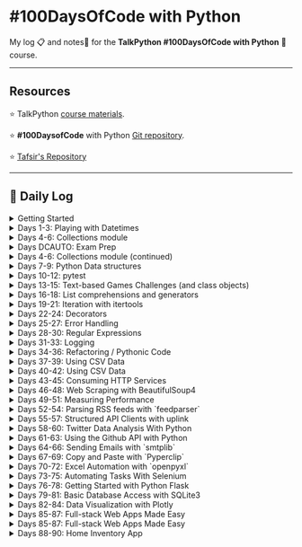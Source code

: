 # \#100DaysOfCode with Python

My log :clipboard: and notes​ :notebook: for the **TalkPython #100DaysOfCode with Python** :snake: course.

---

## Resources

:star: TalkPython [course materials](https://github.com/timothyhull/100daysofcode/blob/main/https://training.talkpython.fm/courses/details/100-days-of-code-in-python).

:star: **#100DaysofCode** with Python [Git repository](https://github.com/timothyhull/100daysofcode/blob/main/https://github.com/talkpython/100daysofcode-with-python-course).

:star: [Tafsir's Repository](https://github.com/timothyhull/100daysofcode/blob/main/https://github.com/ttafsir/100-days-of-code)

---

## :calendar: Daily Log

<details><summary>Getting Started</summary>

- Course Start: [4/16/21](https://github.com/timothyhull/100daysofcode/blob/main/days/_course_start)
- Day 0: [4/17/21](https://github.com/timothyhull/100daysofcode/blob/main/days/_0)

</details>

<details><summary>Days 1-3: Playing with Datetimes</summary>

- Day 1: [4/18/21](https://github.com/timothyhull/100daysofcode/blob/main/days/_1)
- Day 2: [4/19/21](https://github.com/timothyhull/100daysofcode/blob/main/days/_2)
- Day 2a: [4/20/21](https://github.com/timothyhull/100daysofcode/blob/main/days/_2)
- Day 3: [4/21/21](https://github.com/timothyhull/100daysofcode/blob/main/days/_3)
- Day 3a: [4/22/21](https://github.com/timothyhull/100daysofcode/blob/main/days/_3)
- Day 3b: [4/23/21](https://github.com/timothyhull/100daysofcode/blob/main/days/_3)

</details>

<details><summary>Days 4-6: Collections module</summary>

- Day 4: [4/24/21](https://github.com/timothyhull/100daysofcode/blob/main/days/_4)
- Day 4a: [4/25/21](https://github.com/timothyhull/100daysofcode/blob/main/days/_4)
- Day 4b: [4/26/21](https://github.com/timothyhull/100daysofcode/blob/main/days/_4)
- Day 5: [4/27/21](https://github.com/timothyhull/100daysofcode/blob/main/days/_5/README.md/#notebook-42721)
- Day 5a: [4/28/21](https://github.com/timothyhull/100daysofcode/blob/main/days/_5/README.md#tasks)
- Day 5b: [4/29/21](https://github.com/timothyhull/100daysofcode/blob/main/days/_5/README.md#tasks)
- Day 5c: [4/30/21](https://github.com/timothyhull/100daysofcode/blob/main/days/_5/README.md#rage-43021)
- Day 5d: [5/1/21](https://github.com/timothyhull/100daysofcode/blob/main/days/_5/README.md/#notebook-5121)

</details>

<details><summary>Days DCAUTO: Exam Prep</summary>

:bangbang: ​Taking a two-week break from **100DaysOfCode** exercises to study for the Cisco **DCAUTO** exam :mortar_board:.  Each day of study that includes writing Python will continue the days of code streak.

- Day 1: [5/2/21](https://github.com/timothyhull/100daysofcode/blob/main/days/_dcauto/README.md/#notebook-5221)
- Day 2: [5/3/21](https://github.com/timothyhull/100daysofcode/blob/main/days/_dcauto/README.md/#notebook-5321)
- Day 3: [5/4/21](https://github.com/timothyhull/100daysofcode/blob/main/days/_dcauto/README.md/#notebook-5421)
- Day 4: [5/5/21](https://github.com/timothyhull/100daysofcode/blob/main/days/_dcauto/README.md/#notebook-5521)
- Day 5: [5/6/21](https://github.com/timothyhull/100daysofcode/blob/main/days/_dcauto/README.md/#notebook-5621)
- Day 6: [5/7/21](https://github.com/timothyhull/100daysofcode/blob/main/days/_dcauto/README.md/#notebook-5721)
- Day 7: [5/8/21](https://github.com/timothyhull/100daysofcode/blob/main/days/_dcauto/README.md/#notebook-5821)
- Day 8: [5/9/21](https://github.com/timothyhull/100daysofcode/blob/main/days/_dcauto/README.md/#notebook-5921)
- Day 9: [5/10/21](https://github.com/timothyhull/100daysofcode/blob/main/days/_dcauto/README.md/#notebook-51021)
- Day 10: [5/11/21](https://github.com/timothyhull/100daysofcode/blob/main/days/_dcauto/README.md/#notebook-51121)
- Day 11: [5/12/21](https://github.com/timothyhull/100daysofcode/blob/main/days/_dcauto/README.md/#notebook-51221)
- Day 12: [5/13/21](https://github.com/timothyhull/100daysofcode/blob/main/days/_dcauto/README.md/#notebook-51321)

</details>

<details><summary>Days 4-6: Collections module (continued)</summary>

- Day 6: [5/14/21](https://github.com/timothyhull/100daysofcode/blob/main/days/_6/README.md/#notebook-51421)
- Day 6a: [5/15/21](https://github.com/timothyhull/100daysofcode/blob/main/days/_6/README.md/#notebook-51521)
- Day 6b: [5/16/21](https://github.com/timothyhull/100daysofcode/blob/main/days/_6/README.md/#notebook-51621)
- Day 6c: [5/17/21](https://github.com/timothyhull/100daysofcode/blob/main/days/_6/README.md/#notebook-51721)
- Day 6d: [5/18/21](https://github.com/timothyhull/100daysofcode/blob/main/days/_6/README.md/#notebook-51821)
- Day 6e: [5/19/21](https://github.com/timothyhull/100daysofcode/blob/main/days/_6/README.md/#notebook-51921)
- Day 6f: [5/20/21](https://github.com/timothyhull/100daysofcode/blob/main/days/_6/README.md/#notebook-52021)

</details>

<details><summary>Days 7-9: Python Data structures</summary>

- Day 7: [5/21/21](https://github.com/timothyhull/100daysofcode/blob/main/days/_7/README.md/#notebook-52121)
- Day 7a: [5/22/21](https://github.com/timothyhull/100daysofcode/blob/main/days/_7/README.md/#notebook-52221)
- Day 8: [5/23/21](https://github.com/timothyhull/100daysofcode/blob/main/days/_8)
- Day 9: [5/24/21](https://github.com/timothyhull/100daysofcode/blob/main/days/_9)

</details>

<details><summary>Days 10-12: pytest</summary>

- Day 10: [5/25/21](https://github.com/timothyhull/100daysofcode/blob/main/days/_10)
- Day 10a: [5/26/21](https://github.com/timothyhull/100daysofcode/blob/main/days/_10/README.md/#notebook-52621)
- Day 10b: [5/27/21](https://github.com/timothyhull/100daysofcode/blob/main/days/_10/README.md/#notebook-52721)
- Day 10c: [5/28/21](https://github.com/timothyhull/100daysofcode/blob/main/days/_10/README.md/#notebook-52821)
- Day 10d: [5/29/21](https://github.com/timothyhull/100daysofcode/blob/main/days/_10/README.md/#notebook-52921)
- Day 10e: [5/30/21](https://github.com/timothyhull/100daysofcode/blob/main/days/_10/README.md/#notebook-53021)
- Day 10f: [5/31/21](https://github.com/timothyhull/100daysofcode/blob/main/days/_10/README.md/#notebook-53121)
- Day 11: [6/1/21](https://github.com/timothyhull/100daysofcode/blob/main/days/_11)
- Day 11a: [6/2/21](https://github.com/timothyhull/100daysofcode/blob/main/days/_11/README.md/#notebook-6221)
- Day 11b: [6/3/21](https://github.com/timothyhull/100daysofcode/blob/main/days/_11/README.md/#notebook-6321)
- Day 11c: [6/4/21](https://github.com/timothyhull/100daysofcode/blob/main/days/_11/README.md/#notebook-6421)
- Day 11d: [6/5/21](https://github.com/timothyhull/100daysofcode/blob/main/days/_11/README.md/#notebook-6521)
- Day 11e: [6/6/21](https://github.com/timothyhull/100daysofcode/blob/main/days/_11/README.md/#notebook-6621)
- Day 11f: [6/7/21](https://github.com/timothyhull/100daysofcode/blob/main/days/_11/README.md/#notebook-6721)
- Day 11g: [6/8/21](https://github.com/timothyhull/100daysofcode/blob/main/days/_11/README.md/#notebook-6821)
- Day 11h: [6/9/21](https://github.com/timothyhull/100daysofcode/blob/main/days/_11/README.md/#notebook-6921)
- Day 11i: [6/10/21](https://github.com/timothyhull/100daysofcode/blob/main/days/_11/README.md/#notebook-61021)
- Day 11j: [6/11/21](https://github.com/timothyhull/100daysofcode/blob/main/days/_11/README.md/#notebook-61121)
- Day 11k: [6/12/21](https://github.com/timothyhull/100daysofcode/blob/main/days/_11/README.md/#notebook-61221)
- Day 11l: [6/13/21](https://github.com/timothyhull/100daysofcode/blob/main/days/_11/README.md/#notebook-61321)
- Day 12: [6/14/21](https://github.com/timothyhull/100daysofcode/blob/main/days/_12)
- Day 12a: [6/15/21](https://github.com/timothyhull/100daysofcode/blob/main/days/_12/README.md/#notebook-61521)
- Day 12b: [6/16/21](https://github.com/timothyhull/100daysofcode/blob/main/days/_12/README.md/#notebook-61621)
- Day 12c: [6/17/21](https://github.com/timothyhull/100daysofcode/blob/main/days/_12/README.md/#notebook-61721)
- Day 12d: [6/18/21](https://github.com/timothyhull/100daysofcode/blob/main/days/_12/README.md/#notebook-61821)

</details>

<details><summary>Days 13-15: Text-based Games Challenges (and class objects)</summary>

- Day 13: [6/19/21](https://github.com/timothyhull/100daysofcode/blob/main/days/_13)
- Day 13a: [6/20/21](https://github.com/timothyhull/100daysofcode/blob/main/days/_13/README.md/#notebook-62021)
- Day 13b: [6/21/21](https://github.com/timothyhull/100daysofcode/blob/main/days/_13/README.md/#notebook-62121)
- Day 13c: [6/22/21](https://github.com/timothyhull/100daysofcode/blob/main/days/_13/README.md/#notebook-62221)
- Day 14: [6/23/21](https://github.com/timothyhull/100daysofcode/blob/main/days/_14)
- Day 14a: [6/24/21](https://github.com/timothyhull/100daysofcode/blob/main/days/_14/README.md/#notebook-62421)
- Day 14b: [6/25/21](https://github.com/timothyhull/100daysofcode/blob/main/days/_14/README.md/#notebook-62521)
- Day 14c: [6/26/21](https://github.com/timothyhull/100daysofcode/blob/main/days/_14/README.md/#notebook-62621)
- Day 14d: [6/27/21](https://github.com/timothyhull/100daysofcode/blob/main/days/_14/README.md/#notebook-62721)
- Day 14e: [6/28/21](https://github.com/timothyhull/100daysofcode/blob/main/days/_14/README.md/#notebook-62821)
- Day 14f: [6/29/21](https://github.com/timothyhull/100daysofcode/blob/main/days/_14/README.md/#notebook-62921)
- Day 14f: [6/30/21](https://github.com/timothyhull/100daysofcode/blob/main/days/_14/README.md/#notebook-63021)
- Day 14g: [7/1/21](https://github.com/timothyhull/100daysofcode/blob/main/days/_14/README.md/#notebook-7121)
- Day 15: [7/2/21](https://github.com/timothyhull/100daysofcode/blob/main/days/_15)
- Day 15a: [7/3/21](https://github.com/timothyhull/100daysofcode/blob/main/days/_15/README.md/#notebook-7321)
- Day 15b: [7/4/21](https://github.com/timothyhull/100daysofcode/blob/main/days/_15/README.md/#notebook-7421)
- Day 15c: [7/5/21](https://github.com/timothyhull/100daysofcode/blob/main/days/_15/README.md/#notebook-7521)
- Day 15d: [7/6/21](https://github.com/timothyhull/100daysofcode/blob/main/days/_15/README.md/#notebook-7621)
- Day 15e: [7/7/21](https://github.com/timothyhull/100daysofcode/blob/main/days/_15/README.md/#notebook-7721)
- Day 15f: [7/8/21](https://github.com/timothyhull/100daysofcode/blob/main/days/_15/README.md/#notebook-7821)
- Day 15g: [7/9/21](https://github.com/timothyhull/100daysofcode/blob/main/days/_15/README.md/#notebook-7921)
- Day 15h: [7/10/21](https://github.com/timothyhull/100daysofcode/blob/main/days/_15/README.md/#notebook-71021)
- Day 15i: [7/11/21](https://github.com/timothyhull/100daysofcode/blob/main/days/_15/README.md/#notebook-71121)
- Day 15j: [7/12/21](https://github.com/timothyhull/100daysofcode/blob/main/days/_15/README.md/#notebook-71221)
- Day 15k: [7/13/21](https://github.com/timothyhull/100daysofcode/blob/main/days/_15/README.md/#notebook-71321)
- Day 15l: [7/14/21](https://github.com/timothyhull/100daysofcode/blob/main/days/_15/README.md/#notebook-71421)
- Day 15m: [7/15/21](https://github.com/timothyhull/100daysofcode/blob/main/days/_15/README.md/#notebook-71521)
- Day 15n: [7/16/21](https://github.com/timothyhull/100daysofcode/blob/main/days/_15/README.md/#notebook-71621)
- Day 15o: [7/17/21](https://github.com/timothyhull/100daysofcode/blob/main/days/_15/README.md/#notebook-71721)
- Day 15p: [7/18/21](https://github.com/timothyhull/100daysofcode/blob/main/days/_15/README.md/#notebook-71821)
- Day 15q: [7/19/21](https://github.com/timothyhull/100daysofcode/blob/main/days/_15/README.md/#notebook-71921)
- Day 15r: [7/20/21](https://github.com/timothyhull/100daysofcode/blob/main/days/_15/README.md/#notebook-72021)
- Day 15s: [7/21/21](https://github.com/timothyhull/100daysofcode/blob/main/days/_15/README.md/#notebook-72121)

</details>

<details><summary>Days 16-18: List comprehensions and generators</summary>

- Day 16: [7/22/21](https://github.com/timothyhull/100daysofcode/blob/main/days/_16)
- Day 16a: [7/23/21](https://github.com/timothyhull/100daysofcode/blob/main/days/_16/README.md/#notebook-72321)
- Day 16b: [7/24/21](https://github.com/timothyhull/100daysofcode/blob/main/days/_16/README.md/#notebook-72421)
- Day 16c: [7/25/21](https://github.com/timothyhull/100daysofcode/blob/main/days/_16/README.md/#notebook-72521)
- Day 16d: [7/26/21](https://github.com/timothyhull/100daysofcode/blob/main/days/_16/README.md/#notebook-72621)
- Day 17: [7/27/21](https://github.com/timothyhull/100daysofcode/blob/main/days/_17)
- Day 17a: [7/28/21](https://github.com/timothyhull/100daysofcode/blob/main/days/_17/README.md/#notebook-72821)
- Day 17b: [7/29/21](https://github.com/timothyhull/100daysofcode/blob/main/days/_17/README.md/#notebook-72921)
- Day 17c: [7/30/21](https://github.com/timothyhull/100daysofcode/blob/main/days/_17/README.md/#notebook-73021)

```python
# Completed 105 straight days of code, before streak ended on 7/31/21.
from datetime import date
streak_start_date = date(2021, 4, 16)
streak_end_date = date(2021, 7, 30)

streak_length = (streak_end_date - streak_start_date).days
print(f'\n#100DaysofCode coding streak #1 lasted {streak_length} days.\n')
```

- Day 18: [8/1/21](https://github.com/timothyhull/100daysofcode/blob/main/days/_18)
- Day 18a: [8/2/21](https://github.com/timothyhull/100daysofcode/blob/main/days/_18/README.md/#notebook-8221)

</details>

<details><summary>Days 19-21: Iteration with itertools</summary>

- Day 19: [8/3/21](https://github.com/timothyhull/100daysofcode/blob/main/days/_19)
- Day 19a: [8/4/21](https://github.com/timothyhull/100daysofcode/blob/main/days/_19/README.md/#notebook-8421)
- Day 19b: [8/5/21](https://github.com/timothyhull/100daysofcode/blob/main/days/_19/README.md/#notebook-8521)
- Day 19c: [8/6/21](https://github.com/timothyhull/100daysofcode/blob/main/days/_19/README.md/#notebook-8621)
- Day 20: [8/7/21](https://github.com/timothyhull/100daysofcode/blob/main/days/_20)
- Day 20a: [8/8/21](https://github.com/timothyhull/100daysofcode/blob/main/days/_20/README.md/#notebook-8821)
- Day 20b: [8/9/21](https://github.com/timothyhull/100daysofcode/blob/main/days/_20/README.md/#notebook-8921)
- Day 21: [8/10/21](https://github.com/timothyhull/100daysofcode/blob/main/days/_21)
- Day 21a: [8/11/21](https://github.com/timothyhull/100daysofcode/blob/main/days/_21/README.md/#notebook-81121)
- Day 21b: [8/12/21](https://github.com/timothyhull/100daysofcode/blob/main/days/_21/README.md/#notebook-81221)

</details>

<details><summary>Days 22-24: Decorators</summary>

- Day 22: [8/13/21](https://github.com/timothyhull/100daysofcode/blob/main/days/_22)
- Day 22a: [8/14/21](https://github.com/timothyhull/100daysofcode/blob/main/days/_22/README.md/#notebook-81421)
- Day 22b: [8/15/21](https://github.com/timothyhull/100daysofcode/blob/main/days/_22/README.md/#notebook-81521)
- Day 23: [8/16/21](https://github.com/timothyhull/100daysofcode/blob/main/days/_23)
- Day 23a: [8/17/21](https://github.com/timothyhull/100daysofcode/blob/main/days/_23/README.md/#notebook-81721)
- Day 23b: [8/18/21](https://github.com/timothyhull/100daysofcode/blob/main/days/_23/README.md/#notebook-81821)
- Day 24: [8/19/21](https://github.com/timothyhull/100daysofcode/blob/main/days/_24)
- Day 24a: [8/20/21](https://github.com/timothyhull/100daysofcode/blob/main/days/_24/README.md/#notebook-82021)
- Day 24b: [8/21/21](https://github.com/timothyhull/100daysofcode/blob/main/days/_24/README.md/#notebook-82121)
- Day 24c: [8/22/21](https://github.com/timothyhull/100daysofcode/blob/main/days/_24/README.md/#notebook-82221)
- Day 24d: [8/23/21](https://github.com/timothyhull/100daysofcode/blob/main/days/_24/README.md/#notebook-82321)
- Day 24e: [8/24/21](https://github.com/timothyhull/100daysofcode/blob/main/days/_24/README.md/#notebook-82421)
- Day 24f: [8/25/21](https://github.com/timothyhull/100daysofcode/blob/main/days/_24/README.md/#notebook-82521)
- Day 24g: [8/26/21](https://github.com/timothyhull/100daysofcode/blob/main/days/_24/README.md/#notebook-82621)
- Day 24h: [8/27/21](https://github.com/timothyhull/100daysofcode/blob/main/days/_24/README.md/#notebook-82721)
- Day 24i: [8/29/21](https://github.com/timothyhull/100daysofcode/blob/main/days/_24/README.md/#notebook-82921)
- Day 24j: [8/30/21](https://github.com/timothyhull/100daysofcode/blob/main/days/_24/README.md/#notebook-83021)
- Day 24k: [8/31/21](https://github.com/timothyhull/100daysofcode/blob/main/days/_24/README.md/#notebook-83121)
- Day 24l: [9/1/21](https://github.com/timothyhull/100daysofcode/blob/main/days/_24/README.md/#notebook-9121)

</details>

<details><summary>Days 25-27: Error Handling</summary>

- Day 25: [9/2/21](https://github.com/timothyhull/100daysofcode/blob/main/days/_25)
- Day 26: [9/3/21](https://github.com/timothyhull/100daysofcode/blob/main/days/_26)
- Day 27: [9/4/21](https://github.com/timothyhull/100daysofcode/blob/main/days/_27)

</details>

<details><summary>Days 28-30: Regular Expressions</summary>

- Day 28: [9/5/21](https://github.com/timothyhull/100daysofcode/blob/main/days/_28)
- Day 28a: [9/6/21](https://github.com/timothyhull/100daysofcode/blob/main/days/_28/README.md/#notebook-9621)
- Day 28b: [9/7/21](https://github.com/timothyhull/100daysofcode/blob/main/days/_28/README.md/#notebook-9721)
- Day 28c: [9/8/21](https://github.com/timothyhull/100daysofcode/blob/main/days/_29/README.md/#notebook-9821)
- Day 29: [9/9/21](https://github.com/timothyhull/100daysofcode/blob/main/days/_29)
- Day 29a: [9/10/21](https://github.com/timothyhull/100daysofcode/blob/main/days/_29/README.md/#notebook-91021)
- Day 29b: [9/11/21](https://github.com/timothyhull/100daysofcode/blob/main/days/_29/README.md/#notebook-91121)
- Day 29c: [9/12/21](https://github.com/timothyhull/100daysofcode/blob/main/days/_29/README.md/#notebook-91221)
- Day 29d: [9/13/21](https://github.com/timothyhull/100daysofcode/blob/main/days/_29/README.md/#notebook-91321)
- Day 29e: [9/14/21](https://github.com/timothyhull/100daysofcode/blob/main/days/_29/README.md/#notebook-91421)
- Day 29f: [9/15/21](https://github.com/timothyhull/100daysofcode/blob/main/days/_29/README.md/#notebook-91521)
- Day 29g: [9/16/21](https://github.com/timothyhull/100daysofcode/blob/main/days/_29/README.md/#notebook-91621)
- Day 30: [9/18/21](https://github.com/timothyhull/100daysofcode/blob/main/days/_30)
- Day 30a: [9/19/21](https://github.com/timothyhull/100daysofcode/blob/main/days/_30/README.md/#notebook-91921)
- Day 30b: [9/20/21](https://github.com/timothyhull/100daysofcode/blob/main/days/_30/README.md/#notebook-92021)
- Day 30c: [9/21/21](https://github.com/timothyhull/100daysofcode/blob/main/days/_30/README.md/#notebook-92121)

</details>

<details><summary>Days 31-33: Logging</summary>

- Day 31: [9/22/21](https://github.com/timothyhull/100daysofcode/blob/main/days/_31)
- Day 31a: [9/23/21](https://github.com/timothyhull/100daysofcode/blob/main/days/_31/README.md/#notebook-92321)
- Day 31b: [9/24/21](https://github.com/timothyhull/100daysofcode/blob/main/days/_31/README.md/#notebook-92421)
- Day 31c: [9/25/21](https://github.com/timothyhull/100daysofcode/blob/main/days/_31/README.md/#notebook-92521)
- Day 31d: [9/26/21](https://github.com/timothyhull/100daysofcode/blob/main/days/_31/README.md/#notebook-92621)
- Day 31e: [9/27/21](https://github.com/timothyhull/100daysofcode/blob/main/days/_31/README.md/#notebook-92721)
- Day 31f: [9/28/21](https://github.com/timothyhull/100daysofcode/blob/main/days/_31/README.md/#notebook-92821)
- Day 32: [9/29/21](https://github.com/timothyhull/100daysofcode/blob/main/days/_32)
- Day 33: [9/30/21](https://github.com/timothyhull/100daysofcode/blob/main/days/_33)
- Day 33a: [10/1/21](https://github.com/timothyhull/100daysofcode/blob/main/days/_33/README.md/#notebook-10121)
- Day 33b: [10/2/21](https://github.com/timothyhull/100daysofcode/blob/main/days/_33/README.md/#notebook-10221)
- Day 33c: [10/3/21](https://github.com/timothyhull/100daysofcode/blob/main/days/_33/README.md/#notebook-10321)
- Day 33d: [10/4/21](https://github.com/timothyhull/100daysofcode/blob/main/days/_33/README.md/#notebook-10421)
- Day 33e: [10/5/21](https://github.com/timothyhull/100daysofcode/blob/main/days/_33/README.md/#notebook-10521)
- Day 33f: [10/6/21](https://github.com/timothyhull/100daysofcode/blob/main/days/_33/README.md/#notebook-10621)
- Day 33g: [10/7/21](https://github.com/timothyhull/100daysofcode/blob/main/days/_33/README.md/#notebook-10721)
- Day 33h: [10/8/21](https://github.com/timothyhull/100daysofcode/blob/main/days/_33/README.md/#notebook-10821)
- Day 33i: [10/9/21](https://github.com/timothyhull/100daysofcode/blob/main/days/_33/README.md/#notebook-10921)
- Day 33j: [10/10/21](https://github.com/timothyhull/100daysofcode/blob/main/days/_33/README.md/#notebook-101021)
- Day 33k: [10/11/21](https://github.com/timothyhull/100daysofcode/blob/main/days/_33/README.md/#notebook-101121)
- Day 33l: [10/12/21](https://github.com/timothyhull/100daysofcode/blob/main/days/_33/README.md/#notebook-101221)
- Day 33m: [10/13/21](https://github.com/timothyhull/100daysofcode/blob/main/days/_33/README.md/#notebook-101321)
- Day 33n: [10/14/21](https://github.com/timothyhull/100daysofcode/blob/main/days/_33/README.md/#notebook-101421)
- Day 33o: [10/15/21](https://github.com/timothyhull/100daysofcode/blob/main/days/_33/README.md/#notebook-101521)
- Day 33p: [10/16/21](https://github.com/timothyhull/100daysofcode/blob/main/days/_33/README.md/#notebook-101621)
- Day 33q: [10/17/21](https://github.com/timothyhull/100daysofcode/blob/main/days/_33/README.md/#notebook-101721)

</details>

<details><summary>Days 34-36: Refactoring / Pythonic Code</summary>

- Day 34: [10/19/21](https://github.com/timothyhull/100daysofcode/blob/main/days/_34)
- Day 34a: [10/20/21](https://github.com/timothyhull/100daysofcode/blob/main/days/_34/README.md/#notebook-102021)
- Day 34b: [10/21/21](https://github.com/timothyhull/100daysofcode/blob/main/days/_34/README.md/#notebook-102121)
- Day 34c: [10/22/21](https://github.com/timothyhull/100daysofcode/blob/main/days/_34/README.md/#notebook-102221)
- Day 34d: [10/23/21](https://github.com/timothyhull/100daysofcode/blob/main/days/_34/README.md/#notebook-102321)
- Days 35+36: [10/24/21](https://github.com/timothyhull/100daysofcode/blob/main/days/_35_36)
- Days 35+36a: [10/25/21](https://github.com/timothyhull/100daysofcode/blob/main/days/days/_35_36/README.md/#notebook-102521)
- Days 35+36b: [10/26/21](https://github.com/timothyhull/100daysofcode/blob/main/days/days/_35_36/README.md/#notebook-102621)
- Days 35+36c: [10/27/21](https://github.com/timothyhull/100daysofcode/blob/main/days/days/_35_36/README.md/#notebook-102721)
- Days 35+36d: [10/28/21](https://github.com/timothyhull/100daysofcode/blob/main/days/days/_35_36/README.md/#notebook-102821)

</details>

<details><summary>Days 37-39: Using CSV Data</summary>

- Day 37: [10/29/21](https://github.com/timothyhull/100daysofcode/blob/main/days/_37)
- Day 37a: [10/30/21](https://github.com/timothyhull/100daysofcode/blob/main/days/_37/README.md/#notebook-103021)
- Day 37b: [10/31/21](https://github.com/timothyhull/100daysofcode/blob/main/days/_37/README.md/#notebook-103121)
- Day 37c: [11/1/21](https://github.com/timothyhull/100daysofcode/blob/main/days/_37/README.md/#notebook-110121)
- Days 38+39: [11/2/21](https://github.com/timothyhull/100daysofcode/blob/main/days/_38_39)
- Days 38+39a: [11/3/21](https://github.com/timothyhull/100daysofcode/blob/main/days/_38_39/README.md/#notebook-11321)

</details>

<details><summary>Days 40-42: Using CSV Data</summary>

- Days 40+41: [11/4/21](https://github.com/timothyhull/100daysofcode/blob/main/days/_40_41)
- Day 42: [11/5/21](https://github.com/timothyhull/100daysofcode/blob/main/days/_42)
- Day 42a: [11/6/21](https://github.com/timothyhull/100daysofcode/blob/main/days/_42/README.md/#notebook-11621)
- Day 42b: [11/7/21](https://github.com/timothyhull/100daysofcode/blob/main/days/_42/README.md/#notebook-11721)
- Day 42c: [11/8/21](https://github.com/timothyhull/100daysofcode/blob/main/days/_42/README.md/#notebook-11821)
- Day 42d: [11/9/21](https://github.com/timothyhull/100daysofcode/blob/main/days/_42/README.md/#notebook-11921)

</details>

<details><summary>Days 43-45: Consuming HTTP Services</summary>

- Day 43: [11/10/21](https://github.com/timothyhull/100daysofcode/blob/main/days/_43)
- Day 43a: [11/11/21](https://github.com/timothyhull/100daysofcode/blob/main/days/_43/README.md/#notebook-111121)
- Day 43b: [11/12/21](https://github.com/timothyhull/100daysofcode/blob/main/days/_43/README.md/#notebook-111221)
- Days 44+45: [11/13/21](https://github.com/timothyhull/100daysofcode/blob/main/days/_44_45)
- Days 44+45a: [11/14/21](https://github.com/timothyhull/100daysofcode/blob/main/days/_44_45)

</details>

<details><summary>Days 46-48: Web Scraping with BeautifulSoup4</summary>

- Days 46+47+48: [11/16/21](https://github.com/timothyhull/100daysofcode/blob/main/days/_46_47_48)
- Days 46+47+48a: [11/17/21](https://github.com/timothyhull/100daysofcode/blob/main/days/_46_47_48/README.md/#notebook-111721)
- Break for family trauma :sob:
- Days 46+47+48b: [11/23/21](https://github.com/timothyhull/100daysofcode/blob/main/days/_46_47_48/README.md/#notebook-112321)
- Break for family trauma :sob:
- Days 46+47+48c: [11/30/21](https://github.com/timothyhull/100daysofcode/blob/main/days/_46_47_48/README.md/#notebook-113021)
- Days 46+47+48d: [12/1/21](https://github.com/timothyhull/100daysofcode/blob/main/days/_46_47_48/README.md/#notebook-12121)
- Days 46+47+48e: [12/1/21](https://github.com/timothyhull/100daysofcode/blob/main/days/_46_47_48)

</details>

<details><summary>Days 49-51: Measuring Performance</summary>

- Day 49: [12/2/21](https://github.com/timothyhull/100daysofcode/blob/main/days/_49)
- Day 49a: [12/3/21](https://github.com/timothyhull/100daysofcode/blob/main/days/_49/README.md/#notebook-12321)
- Day 49b: [12/4/21](https://github.com/timothyhull/100daysofcode/blob/main/days/_49/README.md/#notebook-12421)
- Day 49c: [12/5/21](https://github.com/timothyhull/100daysofcode/blob/main/days/_49/README.md/#notebook-12521)
- Day 49d: [12/6/21](https://github.com/timothyhull/100daysofcode/blob/main/days/_49/README.md/#notebook-12621)
- Break for family trauma :sob:
- Day 49e: [12/10/21](https://github.com/timothyhull/100daysofcode/blob/main/days/_49/README.md/#notebook-121021)
- Days 50+51: [12/11/21](https://github.com/timothyhull/100daysofcode/blob/main/days/_50_51)

</details>

<details><summary>Days 52-54: Parsing RSS feeds with `feedparser`</summary>

- Day 52+53+54: [12/12/21](https://github.com/timothyhull/100daysofcode/blob/main/days/_52_53_54)
- Day 52+53+54a: [12/13/21](https://github.com/timothyhull/100daysofcode/blob/main/days/_52_53_54/README.md/#notebook-121321)
- Day 52+53+54b: [12/14/21](https://github.com/timothyhull/100daysofcode/blob/main/days/_52_53_54/README.md/#notebook-121421)
- Day 52+53+54c: [12/15/21](https://github.com/timothyhull/100daysofcode/blob/main/days/_52_53_54/README.md/#notebook-121521)
- Day 52+53+54d: [12/16/21](https://github.com/timothyhull/100daysofcode/blob/main/days/_52_53_54/README.md/#notebook-121621)
- Day 52+53+54e: [12/17/21](https://github.com/timothyhull/100daysofcode/blob/main/days/_52_53_54/README.md/#notebook-121721)
- Day 52+53+54f: [12/18/21](https://github.com/timothyhull/100daysofcode/blob/main/days/_52_53_54/README.md/#notebook-121821)
- Day 52+53+54g: [12/19/21](https://github.com/timothyhull/100daysofcode/blob/main/days/_52_53_54/README.md/#notebook-121921)
- Day 52+53+54h: [12/20/21](https://github.com/timothyhull/100daysofcode/blob/main/days/_52_53_54/README.md/#notebook-122021)
- Day 52+53+54i: [12/21/21](https://github.com/timothyhull/100daysofcode/blob/main/days/_52_53_54/README.md/#notebook-122121)
- Day 52+53+54j: [12/22/21](https://github.com/timothyhull/100daysofcode/blob/main/days/_52_53_54/README.md/#notebook-122221)
- Day 52+53+54k: [12/23/21](https://github.com/timothyhull/100daysofcode/blob/main/days/_52_53_54/README.md/#notebook-122321)
- Day 52+53+54l: [12/24/21](https://github.com/timothyhull/100daysofcode/blob/main/days/_52_53_54/README.md/#notebook-122421)

</details>

<details><summary>Days 55-57: Structured API Clients with uplink</summary>

- Day 55: [12/25/21](https://github.com/timothyhull/100daysofcode/blob/main/days/_55)
- Day 55a: [12/26/21](https://github.com/timothyhull/100daysofcode/blob/main/days/_55/README.md/#notebook-122621)
- Day 55b: [12/27/21](https://github.com/timothyhull/100daysofcode/blob/main/days/_55/README.md/#notebook-122721)
- Day 55c: [12/28/21](https://github.com/timothyhull/100daysofcode/blob/main/days/_55/README.md/#notebook-122821)
- Day 55d: [12/29/21](https://github.com/timothyhull/100daysofcode/blob/main/days/_55/README.md/#notebook-122921)
- Day 55e: [12/30/21](https://github.com/timothyhull/100daysofcode/blob/main/days/_55/README.md/#notebook-123021)
- Day 55f: [12/31/21](https://github.com/timothyhull/100daysofcode/blob/main/days/_55/README.md/#notebook-123121)
- Day 55g: [1/1/22](https://github.com/timothyhull/100daysofcode/blob/main/days/_55/README.md/#notebook-1122)
- Day 55h: [1/2/22](https://github.com/timothyhull/100daysofcode/blob/main/days/_55/README.md/#notebook-1222)
- Day 55i: [1/3/22](https://github.com/timothyhull/100daysofcode/blob/main/days/_55/README.md/#notebook-1322)
- Day 56+57: [1/4/22](https://github.com/timothyhull/100daysofcode/blob/main/days/_56_57)
- Day 56+57a: [1/5/22](https://github.com/timothyhull/100daysofcode/blob/main/days/_56_57/README.md/#notebook-1522)
- Day 56+57b: [1/6/22](https://github.com/timothyhull/100daysofcode/blob/main/days/_56_57/README.md/#notebook-1622)
- Day 56+57c: [1/7/22](https://github.com/timothyhull/100daysofcode/blob/main/days/_56_57/README.md/#notebook-1722)
- Day 56+57d: [1/8/22](https://github.com/timothyhull/100daysofcode/blob/main/days/_56_57/README.md/#notebook-1822)
- Day 56+57e: [1/9/22](https://github.com/timothyhull/100daysofcode/blob/main/days/_56_57/README.md/#notebook-1922)

</details>

<details><summary>Days 58-60: Twitter Data Analysis With Python</summary>

- Day 58: [1/10/22](https://github.com/timothyhull/100daysofcode/blob/main/days/_55)
- Day 58a: [1/11/22](https://github.com/timothyhull/100daysofcode/blob/main/days/_55/README.md/#notebook-11122)
- Day 58b: [1/12/22](https://github.com/timothyhull/100daysofcode/blob/main/days/_55/README.md/#notebook-11222)
- Day 58c: [1/13/22](https://github.com/timothyhull/100daysofcode/blob/main/days/_55/README.md/#notebook-11322)
- Day 58d: [1/14/22](https://github.com/timothyhull/100daysofcode/blob/main/days/_55/README.md/#notebook-11422)
- Day 58e: [1/15/22](https://github.com/timothyhull/100daysofcode/blob/main/days/_55/README.md/#notebook-11522)
- Day 59+60: [1/16/22](https://github.com/timothyhull/100daysofcode/blob/main/days/_59_60)
- Day 59+60a: [1/17/22](https://github.com/timothyhull/100daysofcode/blob/main/days/_59_60/README.md/#notebook-11722)
- Day 59+60b: [1/18/22](https://github.com/timothyhull/100daysofcode/blob/main/days/_59_60/README.md/#notebook-11822)
- Day 59+60c: [1/19/22](https://github.com/timothyhull/100daysofcode/blob/main/days/_59_60/README.md/#notebook-11922)
- Day 59+60d: [1/20/22](https://github.com/timothyhull/100daysofcode/blob/main/days/_59_60/README.md/#notebook-12022)
- Day 59+60e: [1/21/22](https://github.com/timothyhull/100daysofcode/blob/main/days/_59_60/README.md/#notebook-12122)
- Day 59+60f: [1/22/22](https://github.com/timothyhull/100daysofcode/blob/main/days/_59_60/README.md/#notebook-12222)
- Day 59+60g: [1/23/22](https://github.com/timothyhull/100daysofcode/blob/main/days/_59_60/README.md/#notebook-12322)
- Day 59+60h: [1/24/22](https://github.com/timothyhull/100daysofcode/blob/main/days/_59_60/README.md/#notebook-12422)
- Day 59+60i: [1/25/22](https://github.com/timothyhull/100daysofcode/blob/main/days/_59_60/README.md/#notebook-12522)
- Day 59+60j: [1/26/22](https://github.com/timothyhull/100daysofcode/blob/main/days/_59_60/README.md/#notebook-12622)
- Day 59+60k: [1/27/22](https://github.com/timothyhull/100daysofcode/blob/main/days/_59_60/README.md/#notebook-12722)
- Day 59+60l: [1/28/22](https://github.com/timothyhull/100daysofcode/blob/main/days/_59_60/README.md/#notebook-12822)
- Day 59+60m: [1/29/22](https://github.com/timothyhull/100daysofcode/blob/main/days/_59_60/README.md/#notebook-12922)
- Day 59+60n: [1/30/22](https://github.com/timothyhull/100daysofcode/blob/main/days/_59_60/README.md/#notebook-13022)
- Break for rest :sleeping:
- Day 59+60o: [2/1/22](https://github.com/timothyhull/100daysofcode/blob/main/days/_59_60/README.md/#notebook-2122)
- Day 59+60p: [2/2/22](https://github.com/timothyhull/100daysofcode/blob/main/days/_59_60/README.md/#notebook-2222)
- Day 59+60q: [2/3/22](https://github.com/timothyhull/100daysofcode/blob/main/days/_59_60/README.md/#notebook-2322)
- Day 59+60r: [2/4/22](https://github.com/timothyhull/100daysofcode/blob/main/days/_59_60/README.md/#notebook-2422)
- Day 59+60s: [2/5/22](https://github.com/timothyhull/100daysofcode/blob/main/days/_59_60/README.md/#notebook-2522)
- Day 59+60t: [2/6/22](https://github.com/timothyhull/100daysofcode/blob/main/days/_59_60/README.md/#notebook-2622)
- Day 59+60u: [2/7/22](https://github.com/timothyhull/100daysofcode/blob/main/days/_59_60/README.md/#notebook-2722)
- Day 59+60v: [2/8/22](https://github.com/timothyhull/100daysofcode/blob/main/days/_59_60/README.md/#notebook-2822)
- Day 59+60w: [2/9/22](https://github.com/timothyhull/100daysofcode/blob/main/days/_59_60/README.md/#notebook-2922)
- Day 59+60x: [2/10/22](https://github.com/timothyhull/100daysofcode/blob/main/days/_59_60/README.md/#notebook-21022)
- Day 59+60y: [2/11/22](https://github.com/timothyhull/100daysofcode/blob/main/days/_59_60/README.md/#notebook-21122)
- Day 59+60z: [2/12/22](https://github.com/timothyhull/100daysofcode/blob/main/days/_59_60/README.md/#notebook-21222)
- Day 59+60aa: [2/13/22](https://github.com/timothyhull/100daysofcode/blob/main/days/_59_60/README.md/#notebook-21322)
- Day 59+60ab: [2/14/22](https://github.com/timothyhull/100daysofcode/blob/main/days/_59_60/README.md/#notebook-21422)
- Day 59+60ac: [2/15/22](https://github.com/timothyhull/100daysofcode/blob/main/days/_59_60/README.md/#notebook-21522)
- Day 59+60ad: [2/15/22](https://github.com/timothyhull/100daysofcode/blob/main/days/_59_60/README.md/#notebook-21622)
- Day 59+60ae: [2/17/22](https://github.com/timothyhull/100daysofcode/blob/main/days/_59_60/README.md/#notebook-21722)
- Day 59+60af: [2/18/22](https://github.com/timothyhull/100daysofcode/blob/main/days/_59_60/README.md/#notebook-21822)
- Day 59+60ag: [2/119/22](https://github.com/timothyhull/100daysofcode/blob/main/days/_59_60/README.md/#notebook-21922)
- Day 59+60ah: [2/20/22](https://github.com/timothyhull/100daysofcode/blob/main/days/_59_60/README.md/#notebook-22022)
- Day 59+60ai: [2/21/22](https://github.com/timothyhull/100daysofcode/blob/main/days/_59_60/README.md/#notebook-22122)
- Day 59+60aj: [2/22/22](https://github.com/timothyhull/100daysofcode/blob/main/days/_59_60/README.md/#notebook-22222)
- Day 59+60ak: [2/23/22](https://github.com/timothyhull/100daysofcode/blob/main/days/_59_60/README.md/#notebook-22322)
- Day 59+60al: [2/24/22](https://github.com/timothyhull/100daysofcode/blob/main/days/_59_60/README.md/#notebook-22422)
- Day 59+60am: [2/25/22](https://github.com/timothyhull/100daysofcode/blob/main/days/_59_60/README.md/#notebook-22522)
- Day 59+60an: [2/26/22](https://github.com/timothyhull/100daysofcode/blob/main/days/_59_60/README.md/#notebook-22622)
- Day 59+60ao: [2/27/22](https://github.com/timothyhull/100daysofcode/blob/main/days/_59_60/README.md/#notebook-22722)
- Day 59+60ap: [2/28/22](https://github.com/timothyhull/100daysofcode/blob/main/days/_59_60/README.md/#notebook-22822)
- Day 59+60aq: [3/1/22](https://github.com/timothyhull/100daysofcode/blob/main/days/_59_60/README.md/#notebook-3122)
- Day 59+60ar: [3/2/22](https://github.com/timothyhull/100daysofcode/blob/main/days/_59_60/README.md/#notebook-3222)
- Day 59+60as: [3/3/22](https://github.com/timothyhull/100daysofcode/blob/main/days/_59_60/README.md/#notebook-3322)
- Day 59+60at: [3/4/22](https://github.com/timothyhull/100daysofcode/blob/main/days/_59_60/README.md/#notebook-3422)
- Day 59+60au: [3/5/22](https://github.com/timothyhull/100daysofcode/blob/main/days/_59_60/README.md/#notebook-3522)
- Break for rest :sleeping:
- Day 59+60av: [3/7/22](https://github.com/timothyhull/100daysofcode/blob/main/days/_59_60/README.md/#notebook-3722)
- Day 59+60aw: [3/8/22](https://github.com/timothyhull/100daysofcode/blob/main/days/_59_60/README.md/#notebook-3822)
- Day 59+60ax: [3/9/22](https://github.com/timothyhull/100daysofcode/blob/main/days/_59_60/README.md/#notebook-3922)
- Day 59+60ay: [3/10/22](https://github.com/timothyhull/100daysofcode/blob/main/days/_59_60/README.md/#notebook-31022)
- Day 59+60az: [3/11/22](https://github.com/timothyhull/100daysofcode/blob/main/days/_59_60/README.md/#notebook-31122)
- Day 59+60aaa: [3/12/22](https://github.com/timothyhull/100daysofcode/blob/main/days/_59_60/README.md/#notebook-31222)
- Day 59+60aab: [3/13/22](https://github.com/timothyhull/100daysofcode/blob/main/days/_59_60/README.md/#notebook-31322)
- Day 59+60aac: [3/14/22](https://github.com/timothyhull/100daysofcode/blob/main/days/_59_60/README.md/#notebook-31422)
- Day 59+60aad: [3/15/22](https://github.com/timothyhull/100daysofcode/blob/main/days/_59_60/README.md/#notebook-31522)
- Day 59+60aae: [3/16/22](https://github.com/timothyhull/100daysofcode/blob/main/days/_59_60/README.md/#notebook-31622)
- Day 59+60aaf: [3/17/22](https://github.com/timothyhull/100daysofcode/blob/main/days/_59_60/README.md/#notebook-31722)

</details>

<details><summary>Days 61-63: Using the Github API with Python</summary>

- Day 61: [3/18/22](https://github.com/timothyhull/100daysofcode/blob/main/days/_61)
- Day 61a: [3/19/22](https://github.com/timothyhull/100daysofcode/blob/main/days/_61/README.md/#notebook-31922)
- Day 61b: [3/20/22](https://github.com/timothyhull/100daysofcode/blob/main/days/_61/README.md/#notebook-32022)
- Day 61c: [3/21/22](https://github.com/timothyhull/100daysofcode/blob/main/days/_61/README.md/#notebook-32122)
- Day 61d: [3/22/22](https://github.com/timothyhull/100daysofcode/blob/main/days/_61/README.md/#notebook-32222)
- Day 61e: [3/23/22](https://github.com/timothyhull/100daysofcode/blob/main/days/_61/README.md/#notebook-32322)
- Day 61f: [3/24/22](https://github.com/timothyhull/100daysofcode/blob/main/days/_61/README.md/#notebook-32422)
- Break for rest :sleeping:
- Day 62: [3/26/22](https://github.com/timothyhull/100daysofcode/blob/main/days/_62)
- Day 62a: [3/27/22](https://github.com/timothyhull/100daysofcode/blob/main/days/_62/README.md/#notebook-32722)
- Day 62b: [3/28/22](https://github.com/timothyhull/100daysofcode/blob/main/days/_62/README.md/#notebook-32822)
- Day 62c: [3/29/22](https://github.com/timothyhull/100daysofcode/blob/main/days/_62/README.md/#notebook-32922)
- Day 62d: [3/30/22](https://github.com/timothyhull/100daysofcode/blob/main/days/_62/README.md/#notebook-33022)
- Day 62e: [3/31/22](https://github.com/timothyhull/100daysofcode/blob/main/days/_62/README.md/#notebook-33122)
- Day 62f: [4/1/22](https://github.com/timothyhull/100daysofcode/blob/main/days/_62/README.md/#notebook-4122)
- Day 62g: [4/2/22](https://github.com/timothyhull/100daysofcode/blob/main/days/_62/README.md/#notebook-4222)
- Day 62h: [4/3/22](https://github.com/timothyhull/100daysofcode/blob/main/days/_62/README.md/#notebook-4322)
- Day 62i: [4/4/22](https://github.com/timothyhull/100daysofcode/blob/main/days/_62/README.md/#notebook-4422)
- Day 62j: [4/5/22](https://github.com/timothyhull/100daysofcode/blob/main/days/_62/README.md/#notebook-4522)
- Day 62k: [4/6/22](https://github.com/timothyhull/100daysofcode/blob/main/days/_62/README.md/#notebook-4622)
- Day 62l: [4/7/22](https://github.com/timothyhull/100daysofcode/blob/main/days/_62/README.md/#notebook-4722)
- Day 62m: [4/8/22](https://github.com/timothyhull/100daysofcode/blob/main/days/_62/README.md/#notebook-4822)
- Day 62n: [4/9/22](https://github.com/timothyhull/100daysofcode/blob/main/days/_62/README.md/#notebook-4922)
- Day 62o: [4/10/22](https://github.com/timothyhull/100daysofcode/blob/main/days/_62/README.md/#notebook-41022)
- Day 62p: [4/11/22](https://github.com/timothyhull/100daysofcode/blob/main/days/_62/README.md/#notebook-41122)
- Day 62q: [4/12/22](https://github.com/timothyhull/100daysofcode/blob/main/days/_62/README.md/#notebook-41222)
- Day 62r: [4/13/22](https://github.com/timothyhull/100daysofcode/blob/main/days/_62/README.md/#notebook-41322)
- Day 62s: [4/14/22](https://github.com/timothyhull/100daysofcode/blob/main/days/_62/README.md/#notebook-41422)
- Day 62t: [4/15/22](https://github.com/timothyhull/100daysofcode/blob/main/days/_62/README.md/#notebook-41522)
- Break for work project :face_exhaling:
- Break for work project :face_exhaling:
- Day 62u: [4/18/22](https://github.com/timothyhull/100daysofcode/blob/main/days/_62/README.md/#notebook-41822)
- Day 62v: [4/19/22](https://github.com/timothyhull/100daysofcode/blob/main/days/_62/README.md/#notebook-41922)
- Day 62w: [4/20/22](https://github.com/timothyhull/100daysofcode/blob/main/days/_62/README.md/#notebook-42022)
- Break for work project :face_exhaling:
- Break for work project :face_exhaling:
- Break for work project :face_exhaling:
- Break for work project :face_exhaling:
- Day 62x: [4/25/22](https://github.com/timothyhull/100daysofcode/blob/main/days/_62/README.md/#notebook-42522)
- Day 62y: [4/26/22](https://github.com/timothyhull/100daysofcode/blob/main/days/_62/README.md/#notebook-42622)
- Day 62z: [4/27/22](https://github.com/timothyhull/100daysofcode/blob/main/days/_62/README.md/#notebook-42722)
- Day 62aa: [4/28/22](https://github.com/timothyhull/100daysofcode/blob/main/days/_62/README.md/#notebook-42822)
- Day 62ab: [4/29/22](https://github.com/timothyhull/100daysofcode/blob/main/days/_62/README.md/#notebook-42922)
- Day 62ac: [4/30/22](https://github.com/timothyhull/100daysofcode/blob/main/days/_62/README.md/#notebook-43022)
- Day 62ad: [5/1/22](https://github.com/timothyhull/100daysofcode/blob/main/days/_62/README.md/#notebook-5122)
- Day 62ae: [5/2/22](https://github.com/timothyhull/100daysofcode/blob/main/days/_62/README.md/#notebook-5222)
- Day 62af: [5/3/22](https://github.com/timothyhull/100daysofcode/blob/main/days/_62/README.md/#notebook-5322)
- Day 62ag: [5/4/22](https://github.com/timothyhull/100daysofcode/blob/main/days/_62/README.md/#notebook-5422)
- Day 62ah: [5/5/22](https://github.com/timothyhull/100daysofcode/blob/main/days/_62/README.md/#notebook-5522)
- Day 62ai: [5/6/22](https://github.com/timothyhull/100daysofcode/blob/main/days/_62/README.md/#notebook-5622)
- Day 62aj: [5/7/22](https://github.com/timothyhull/100daysofcode/blob/main/days/_62/README.md/#notebook-5722)
- Day 63: [5/8/22](https://github.com/timothyhull/100daysofcode/blob/main/days/_63)

</details>

<details><summary>Days 64-66: Sending Emails with `smtplib`</summary>

- Day 64: [5/9/22](https://github.com/timothyhull/100daysofcode/blob/main/days/_64)
- Day 64a: [5/10/22](https://github.com/timothyhull/100daysofcode/blob/main/days/_64/README.md/#notebook-51022)
- Day 64b: [5/11/22](https://github.com/timothyhull/100daysofcode/blob/main/days/_64/README.md/#notebook-51122)
- Day 65: [5/12/22](https://github.com/timothyhull/100daysofcode/blob/main/days/_65)
- Day 66: [5/13/22](https://github.com/timothyhull/100daysofcode/blob/main/days/_66)

</details>

<details><summary>Days 67-69: Copy and Paste with `Pyperclip`</summary>

- Day 67+68+69: [5/14/22](https://github.com/timothyhull/100daysofcode/blob/main/days/_67_68_69)
- Day 67+68+69a: [5/15/22](https://github.com/timothyhull/100daysofcode/blob/main/days/_67_68_69/README.md/#notebook-51522)
- Day 67+68+69b: [5/16/22](https://github.com/timothyhull/100daysofcode/blob/main/days/_67_68_69/README.md/#notebook-51622)

</details>

<details><summary>Days 70-72: Excel Automation with `openpyxl`</summary>

- Days 70+71: [5/17/22](https://github.com/timothyhull/100daysofcode/blob/main/days/_70_71)
- Days 70+71a: [5/18/22](https://github.com/timothyhull/100daysofcode/blob/main/days/_70_71/README.md/#notebook-51822)
- Days 70+71b: [5/19/22](https://github.com/timothyhull/100daysofcode/blob/main/days/_70_71/README.md/#notebook-51922)
- Days 70+71c: [5/20/22](https://github.com/timothyhull/100daysofcode/blob/main/days/_70_71/README.md/#notebook-52022)
- Days 70+71d: [5/21/22](https://github.com/timothyhull/100daysofcode/blob/main/days/_70_71/README.md/#notebook-52122)
- Day 72: [5/22/22](https://github.com/timothyhull/100daysofcode/blob/main/days/_72)
- Day 72a: [5/23/22](https://github.com/timothyhull/100daysofcode/blob/main/days/_72/README.md/#notebook-52322)
- Day 72b: [5/24/22](https://github.com/timothyhull/100daysofcode/blob/main/days/_72/README.md/#notebook-52422)
- Day 72c: [5/25/22](https://github.com/timothyhull/100daysofcode/blob/main/days/_72/README.md/#notebook-52522)
- Day 72d: [5/26/22](https://github.com/timothyhull/100daysofcode/blob/main/days/_72/README.md/#notebook-52622)
- Day 72e: [5/27/22](https://github.com/timothyhull/100daysofcode/blob/main/days/_72/README.md/#notebook-52722)
- Day 72f: [5/28/22](https://github.com/timothyhull/100daysofcode/blob/main/days/_72/README.md/#notebook-52822)

</details>

<details><summary>Days 73-75: Automating Tasks With Selenium</summary>

- Day 73: [5/30/22](https://github.com/timothyhull/100daysofcode/blob/main/days/_73)
- Break for rest :sleeping:
- Day 73a: [5/31/22](https://github.com/timothyhull/100daysofcode/blob/main/days/_73/README.md/#notebook-53122)
- Day 73b: [6/1/22](https://github.com/timothyhull/100daysofcode/blob/main/days/_73/README.md/#notebook-6122)
- Day 73c: [6/2/22](https://github.com/timothyhull/100daysofcode/blob/main/days/_73/README.md/#notebook-6222)
- Day 73d: [6/3/22](https://github.com/timothyhull/100daysofcode/blob/main/days/_73/README.md/#notebook-6322)
- Days 74+75: [6/4/22](https://github.com/timothyhull/100daysofcode/blob/main/days/_74_75)
- Days 74+75a: [6/5/22](https://github.com/timothyhull/100daysofcode/blob/main/days/_74_75/README.md/#notebook-6/5/22)
- Days 74+75b: [6/6/22](https://github.com/timothyhull/100daysofcode/blob/main/days/_74_75/README.md/#notebook-6/6/22)
- Days 74+75c: [6/7/22](https://github.com/timothyhull/100daysofcode/blob/main/days/_74_75/README.md/#notebook-6/7/22)
- Days 74+75d: [6/8/22](https://github.com/timothyhull/100daysofcode/blob/main/days/_74_75/README.md/#notebook-6/8/22)
- Days 74+75e: [6/9/22](https://github.com/timothyhull/100daysofcode/blob/main/days/_74_75/README.md/#notebook-6/9/22)
- Days 74+75f: [6/10/22](https://github.com/timothyhull/100daysofcode/blob/main/days/_74_75/README.md/#notebook-6/10/22)
- Days 74+75g: [6/11/22](https://github.com/timothyhull/100daysofcode/blob/main/days/_74_75/README.md/#notebook-6/11/22)
- Days 74+75h: [6/12/22](https://github.com/timothyhull/100daysofcode/blob/main/days/_74_75/README.md/#notebook-6/12/22)
- Days 74+75i: [6/13/22](https://github.com/timothyhull/100daysofcode/blob/main/days/_74_75/README.md/#notebook-6/12/22)

</details>

<details><summary>Days 76-78: Getting Started with Python Flask</summary>

- Days 76+77: [6/14/22](https://github.com/timothyhull/100daysofcode/blob/main/days/_76_77)
- Days 76+77a: [6/15/22](https://github.com/timothyhull/100daysofcode/blob/main/days/_76_77/README.md/#notebook-61522)
- Days 76+77b: [6/16/22](https://github.com/timothyhull/100daysofcode/blob/main/days/_76_77/README.md/#notebook-61622)
- Days 76+77c: [6/17/22](https://github.com/timothyhull/100daysofcode/blob/main/days/_76_77/README.md/#notebook-61722)
- Break for rest :sleeping:
- Day 78: [6/19/22](https://github.com/timothyhull/100daysofcode/blob/main/days/_78)
- Day 78a: [6/20/22](https://github.com/timothyhull/100daysofcode/blob/main/days/_79/README.md/#notebook-62022)

</details>

<details><summary>Days 79-81: Basic Database Access with SQLite3</summary>

- Days 79+80: [6/21/22](https://github.com/timothyhull/100daysofcode/blob/main/days/_79_80)
- Days 79+80a: [6/22/22](https://github.com/timothyhull/100daysofcode/blob/main/days/_79_80/README.md/#notebook-62222)
- Days 79+80b: [6/23/22](https://github.com/timothyhull/100daysofcode/blob/main/days/_79_80/README.md/#notebook-62322)
- Days 79+80c: [6/24/22](https://github.com/timothyhull/100daysofcode/blob/main/days/_79_80/README.md/#notebook-62422)
- Days 79+80d: [6/25/22](https://github.com/timothyhull/100daysofcode/blob/main/days/_79_80/README.md/#notebook-62522)
- Days 79+80e: [6/26/22](https://github.com/timothyhull/100daysofcode/blob/main/days/_79_80/README.md/#notebook-62622)
- Days 79+80f: [6/27/22](https://github.com/timothyhull/100daysofcode/blob/main/days/_79_80/README.md/#notebook-62722)
- Day 81: [6/27/22](https://github.com/timothyhull/100daysofcode/blob/main/days/_81)
- Day 81a: [6/28/22](https://github.com/timothyhull/100daysofcode/blob/main/days/_81/README.md/#notebook-62822)
- Day 81b: [6/29/22](https://github.com/timothyhull/100daysofcode/blob/main/days/_81/README.md/#notebook-62922)
- Day 81c: [6/30/22](https://github.com/timothyhull/100daysofcode/blob/main/days/_81/README.md/#notebook-63022)
- Day 81d: [7/1/22](https://github.com/timothyhull/100daysofcode/blob/main/days/_81/README.md/#notebook-7122)
- Day 81e: [7/2/22](https://github.com/timothyhull/100daysofcode/blob/main/days/_81/README.md/#notebook-7222)
- Day 81f: [7/3/22](https://github.com/timothyhull/100daysofcode/blob/main/days/_81/README.md/#notebook-7322)
- Day 81g: [7/4/22](https://github.com/timothyhull/100daysofcode/blob/main/days/_81/README.md/#notebook-7422)
- Day 81h: [7/5/22](https://github.com/timothyhull/100daysofcode/blob/main/days/_81/README.md/#notebook-7522)

</details>

<details><summary>Days 82-84: Data Visualization with Plotly</summary>

- Day 82: [7/6/22](https://github.com/timothyhull/100daysofcode/blob/main/days/_82)
- Day 82a: [7/7/22](https://github.com/timothyhull/100daysofcode/blob/main/days/_82/README.md/#notebook-7722)
- Day 82b: [7/8/22](https://github.com/timothyhull/100daysofcode/blob/main/days/_82/README.md/#notebook-7822)
- Day 82c: [7/9/22](https://github.com/timothyhull/100daysofcode/blob/main/days/_82/README.md/#notebook-7922)
- Day 82d: [7/10/22](https://github.com/timothyhull/100daysofcode/blob/main/days/_82/README.md/#notebook-71022)
- Days 83+84: [7/10/22](https://github.com/timothyhull/100daysofcode/blob/main/days/_83_84)
- Days 83+84a: [7/11/22](https://github.com/timothyhull/100daysofcode/blob/main/days/_83_84/README.md/#notebook-71122)
- Days 83+84b: [7/12/22](https://github.com/timothyhull/100daysofcode/blob/main/days/_83_84/README.md/#notebook-71222)
- Days 83+84c: [7/13/22](https://github.com/timothyhull/100daysofcode/blob/main/days/_83_84/README.md/#notebook-71322)
- Days 83+84d: [7/14/22](https://github.com/timothyhull/100daysofcode/blob/main/days/_83_84/README.md/#notebook-71422)
- Days 83+84e: [7/15/22](https://github.com/timothyhull/100daysofcode/blob/main/days/_83_84/README.md/#notebook-71522)
- Days 83+84f: [7/16/22](https://github.com/timothyhull/100daysofcode/blob/main/days/_83_84/README.md/#notebook-71622)
- Days 83+84g: [7/17/22](https://github.com/timothyhull/100daysofcode/blob/main/days/_83_84/README.md/#notebook-71722)
- Days 83+84h: [7/18/22](https://github.com/timothyhull/100daysofcode/blob/main/days/_83_84/README.md/#notebook-71822)
- Days 83+84i: [7/19/22](https://github.com/timothyhull/100daysofcode/blob/main/days/_83_84/README.md/#notebook-71922)
- Days 83+84j: [7/20/22](https://github.com/timothyhull/100daysofcode/blob/main/days/_83_84/README.md/#notebook-72022)
- Days 83+84k: [7/21/22](https://github.com/timothyhull/100daysofcode/blob/main/days/_83_84/README.md/#notebook-72122)
- Days 83+84l: [7/22/22](https://github.com/timothyhull/100daysofcode/blob/main/days/_83_84/README.md/#notebook-72222)
- Days 83+84m: [7/23/22](https://github.com/timothyhull/100daysofcode/blob/main/days/_83_84/README.md/#notebook-72322)
- Days 83+84n: [7/24/22](https://github.com/timothyhull/100daysofcode/blob/main/days/_83_84/README.md/#notebook-72422)
- Days 83+84o: [7/25/22](https://github.com/timothyhull/100daysofcode/blob/main/days/_83_84/README.md/#notebook-72522)
- Days 83+84p: [7/26/22](https://github.com/timothyhull/100daysofcode/blob/main/days/_83_84/README.md/#notebook-72622)
- Break for rest :sleeping:
- Days 83+84q: [7/27/22](https://github.com/timothyhull/100daysofcode/blob/main/days/_83_84/README.md/#notebook-72822)
- Days 83+84r: [7/29/22](https://github.com/timothyhull/100daysofcode/blob/main/days/_83_84/README.md/#notebook-72922)
- Days 83+84s: [7/30/22](https://github.com/timothyhull/100daysofcode/blob/main/days/_83_84/README.md/#notebook-73022)
- Days 83+84t: [7/31/22](https://github.com/timothyhull/100daysofcode/blob/main/days/_83_84/README.md/#notebook-73122)
- Days 83+84u: [8/1/22](https://github.com/timothyhull/100daysofcode/blob/main/days/_83_84/README.md/#notebook-8122)
- Days 83+84v: [8/2/22](https://github.com/timothyhull/100daysofcode/blob/main/days/_83_84/README.md/#notebook-8222)
- Days 83+84w: [8/3/22](https://github.com/timothyhull/100daysofcode/blob/main/days/_83_84/README.md/#notebook-8322)
- Days 83+84x: [8/4/22](https://github.com/timothyhull/100daysofcode/blob/main/days/_83_84/README.md/#notebook-8422)
- Days 83+84y: [8/5/22](https://github.com/timothyhull/100daysofcode/blob/main/days/_83_84/README.md/#notebook-8522)
- Days 83+84z: [8/6/22](https://github.com/timothyhull/100daysofcode/blob/main/days/_83_84/README.md/#notebook-8622)
- Days 83+84aa: [8/7/22](https://github.com/timothyhull/100daysofcode/blob/main/days/_83_84/README.md/#notebook-8722)
- Days 83+84ab: [8/8/22](https://github.com/timothyhull/100daysofcode/blob/main/days/_83_84/README.md/#notebook-8822)
- Days 83+84ac: [8/9/22](https://github.com/timothyhull/100daysofcode/blob/main/days/_83_84/README.md/#notebook-8922)
- Days 83+84ad: [8/10/22](https://github.com/timothyhull/100daysofcode/blob/main/days/_83_84/README.md/#notebook-81022)
- Days 83+84ae: [8/11/22](https://github.com/timothyhull/100daysofcode/blob/main/days/_83_84/README.md/#notebook-81122)
- Days 83+84af: [8/12/22](https://github.com/timothyhull/100daysofcode/blob/main/days/_83_84/README.md/#notebook-81222)
- Days 83+84ag: [8/13/22](https://github.com/timothyhull/100daysofcode/blob/main/days/_83_84/README.md/#notebook-81322)
- Days 83+84ah: [8/14/22](https://github.com/timothyhull/100daysofcode/blob/main/days/_83_84/README.md/#notebook-81422)
- Days 83+84ai: [8/15/22](https://github.com/timothyhull/100daysofcode/blob/main/days/_83_84/README.md/#notebook-81522)
- Days 83+84aj: [8/16/22](https://github.com/timothyhull/100daysofcode/blob/main/days/_83_84/README.md/#notebook-81622)
- Days 83+84ak: [8/17/22](https://github.com/timothyhull/100daysofcode/blob/main/days/_83_84/README.md/#notebook-81722)
- Days 83+84al: [8/18/22](https://github.com/timothyhull/100daysofcode/blob/main/days/_83_84/README.md/#notebook-81822)
- Days 83+84am: [8/19/22](https://github.com/timothyhull/100daysofcode/blob/main/days/_83_84/README.md/#notebook-81922)
- Days 83+84an: [8/20/22](https://github.com/timothyhull/100daysofcode/blob/main/days/_83_84/README.md/#notebook-82022)
- Days 83+84ao: [8/21/22](https://github.com/timothyhull/100daysofcode/blob/main/days/_83_84/README.md/#notebook-82122)
- Days 83+84ap: [8/22/22](https://github.com/timothyhull/100daysofcode/blob/main/days/_83_84/README.md/#notebook-82222)
- Days 83+84aq: [8/23/22](https://github.com/timothyhull/100daysofcode/blob/main/days/_83_84/README.md/#notebook-82322)
- Days 83+84ar: [8/24/22](https://github.com/timothyhull/100daysofcode/blob/main/days/_83_84/README.md/#notebook-82422)
- Days 83+84as: [8/25/22](https://github.com/timothyhull/100daysofcode/blob/main/days/_83_84/README.md/#notebook-82522)
- Days 83+84at: [8/26/22](https://github.com/timothyhull/100daysofcode/blob/main/days/_83_84/README.md/#notebook-82622)
- Days 83+84au: [8/27/22](https://github.com/timothyhull/100daysofcode/blob/main/days/_83_84/README.md/#notebook-82722)
- Days 83+84av: [8/28/22](https://github.com/timothyhull/100daysofcode/blob/main/days/_83_84/README.md/#notebook-82822)
- Break for work project :face_exhaling:
- Days 83+84aw: [8/30/22](https://github.com/timothyhull/100daysofcode/blob/main/days/_83_84/README.md/#notebook-83022)
- Days 83+84ax: [8/31/22](https://github.com/timothyhull/100daysofcode/blob/main/days/_83_84/README.md/#notebook-83122)
- Days 83+84ay: [9/1/22](https://github.com/timothyhull/100daysofcode/blob/main/days/_83_84/README.md/#notebook-9122)
- Days 83+84az: [9/2/22](https://github.com/timothyhull/100daysofcode/blob/main/days/_83_84/README.md/#notebook-9222)
- Days 83+84ba: [9/3/22](https://github.com/timothyhull/100daysofcode/blob/main/days/_83_84/README.md/#notebook-9322)
- Days 83+84bb: [9/4/22](https://github.com/timothyhull/100daysofcode/blob/main/days/_83_84/README.md/#notebook-9422)
- Days 83+84bc: [9/5/22](https://github.com/timothyhull/100daysofcode/blob/main/days/_83_84/README.md/#notebook-9522)
- Break for work project :face_exhaling:
- Days 83+84bd: [9/7/22](https://github.com/timothyhull/100daysofcode/blob/main/days/_83_84/README.md/#notebook-9722)
- Days 83+84be: [9/8/22](https://github.com/timothyhull/100daysofcode/blob/main/days/_83_84/README.md/#notebook-9822)
- Days 83+84bf: [9/9/22](https://github.com/timothyhull/100daysofcode/blob/main/days/_83_84/README.md/#notebook-9922)
- Days 83+84bg: [9/10/22](https://github.com/timothyhull/100daysofcode/blob/main/days/_83_84/README.md/#notebook-91022)
- Days 83+84bg: [9/11/22](https://github.com/timothyhull/100daysofcode/blob/main/days/_83_84/README.md/#notebook-91122)
- Days 83+84bh: [9/12/22](https://github.com/timothyhull/100daysofcode/blob/main/days/_83_84/README.md/#notebook-91222)
- Days 83+84bi: [9/13/22](https://github.com/timothyhull/100daysofcode/blob/main/days/_83_84/README.md/#notebook-91322)
- Days 83+84bj: [9/14/22](https://github.com/timothyhull/100daysofcode/blob/main/days/_83_84/README.md/#notebook-91422)
- Break for rest :sleeping:
- Days 83+84bk: [9/16/22](https://github.com/timothyhull/100daysofcode/blob/main/days/_83_84/README.md/#notebook-91622)
- Days 83+84bl: [9/17/22](https://github.com/timothyhull/100daysofcode/blob/main/days/_83_84/README.md/#notebook-91722)
- Days 83+84bm: [9/18/22](https://github.com/timothyhull/100daysofcode/blob/main/days/_83_84/README.md/#notebook-91822)
- Days 83+84bn: [9/19/22](https://github.com/timothyhull/100daysofcode/blob/main/days/_83_84/README.md/#notebook-91922)
- Days 83+84bo: [9/20/22](https://github.com/timothyhull/100daysofcode/blob/main/days/_83_84/README.md/#notebook-92022)
- Break for rest :sleeping:
- Days 83+84bp: [9/22/22](https://github.com/timothyhull/100daysofcode/blob/main/days/_83_84/README.md/#notebook-92222)
- Break for rest :sleeping:
- Break for rest :sleeping:
- Break for rest :sleeping:
- Days 83+84bq: [9/26/22](https://github.com/timothyhull/100daysofcode/blob/main/days/_83_84/README.md/#notebook-92622)
- Break for work project :face_exhaling:
- Break for work project :face_exhaling:
- Break for rest :sleeping:
- Break for rest :sleeping:
- Days 83+84br: [10/1/22](https://github.com/timothyhull/100daysofcode/blob/main/days/_83_84/README.md/#notebook-10122)
- Days 83+84bs: [10/2/22](https://github.com/timothyhull/100daysofcode/blob/main/days/_83_84/README.md/#notebook-10222)
- Days 83+84bt: [10/3/22](https://github.com/timothyhull/100daysofcode/blob/main/days/_83_84/README.md/#notebook-10322)
- Days 83+84bw: [10/4/22](https://github.com/timothyhull/100daysofcode/blob/main/days/_83_84/README.md/#notebook-10422)
- Break for rest :sleeping:
- Days 83+84bx: [10/6/22](https://github.com/timothyhull/100daysofcode/blob/main/days/_83_84/README.md/#notebook-10622)
- Break for work project :face_exhaling:
- Break for work project :face_exhaling:
- Break for rest :sleeping:
- Days 83+84by: [10/10/22](https://github.com/timothyhull/100daysofcode/blob/main/days/_83_84/README.md/#notebook-101022)
- Break for rest :sleeping:
- Break for work project :face_exhaling:
- Break for work project :face_exhaling:
- Break for rest :sleeping:
- Break for rest :sleeping:
- Break for work project :face_exhaling:
- Break for work project :face_exhaling:
- Break for rest :sleeping:
- Break for rest :sleeping:
- Days 83+84bz: [10/20/22](https://github.com/timothyhull/100daysofcode/blob/main/days/_83_84/README.md/#notebook-102022)
- Days 83+84ca: [10/21/22](https://github.com/timothyhull/100daysofcode/blob/main/days/_83_84/README.md/#notebook-102122)
- Break for rest :sleeping:
- Days 83+84cb: [10/23/22](https://github.com/timothyhull/100daysofcode/blob/main/days/_83_84/README.md/#notebook-102322)
- Days 83+84cc: [10/24/22](https://github.com/timothyhull/100daysofcode/blob/main/days/_83_84/README.md/#notebook-102422)
- Days 83+84cd: [10/25/22](https://github.com/timothyhull/100daysofcode/blob/main/days/_83_84/README.md/#notebook-102522)
- Break for rest :sleeping:
- Days 83+84ce: [10/27/22](https://github.com/timothyhull/100daysofcode/blob/main/days/_83_84/README.md/#notebook-102722)
- Break for rest :sleeping:
- Break for work project :face_exhaling:
- Break for work project :face_exhaling:
- Break for work project :face_exhaling:
- Break for work project :face_exhaling:
- Break for rest :sleeping:
- Break for rest :sleeping:
- Days 83+84cf: [11/3/22](https://github.com/timothyhull/100daysofcode/blob/main/days/_83_84/README.md/#notebook-11322)
- Break for rest :sleeping:
- Days 83+84cg: [11/5/22](https://github.com/timothyhull/100daysofcode/blob/main/days/_83_84/README.md/#notebook-11522)
- Days 83+84ch: [11/6/22](https://github.com/timothyhull/100daysofcode/blob/main/days/_83_84/README.md/#notebook-11622)
- Days 83+84ci: [11/7/22](https://github.com/timothyhull/100daysofcode/blob/main/days/_83_84/README.md/#notebook-11722)
- Days 83+84cj: [11/8/22](https://github.com/timothyhull/100daysofcode/blob/main/days/_83_84/README.md/#notebook-11822)
- Days 83+84ck: [11/9/22](https://github.com/timothyhull/100daysofcode/blob/main/days/_83_84/README.md/#notebook-11922)
- Days 83+84cl: [11/10/22](https://github.com/timothyhull/100daysofcode/blob/main/days/_83_84/README.md/#notebook-111022)
- Days 83+84cm: [11/11/22](https://github.com/timothyhull/100daysofcode/blob/main/days/_83_84/README.md/#notebook-111122)
- Days 83+84cn: [11/12/22](https://github.com/timothyhull/100daysofcode/blob/main/days/_83_84/README.md/#notebook-111222)
- Days 83+84co: [11/13/22](https://github.com/timothyhull/100daysofcode/blob/main/days/_83_84/README.md/#notebook-111322)
- Days 83+84cp: [11/14/22](https://github.com/timothyhull/100daysofcode/blob/main/days/_83_84/README.md/#notebook-111422)
- Days 83+84cq: [11/15/22](https://github.com/timothyhull/100daysofcode/blob/main/days/_83_84/README.md/#notebook-111522)
- Days 83+84cr: [11/16/22](https://github.com/timothyhull/100daysofcode/blob/main/days/_83_84/README.md/#notebook-111622)
- Days 83+84cs: [11/17/22](https://github.com/timothyhull/100daysofcode/blob/main/days/_83_84/README.md/#notebook-111722)
- Days 83+84ct: [11/18/22](https://github.com/timothyhull/100daysofcode/blob/main/days/_83_84/README.md/#notebook-111822)
- Days 83+84cu: [11/19/22](https://github.com/timothyhull/100daysofcode/blob/main/days/_83_84/README.md/#notebook-111922)
- Days 83+84cv: [11/20/22](https://github.com/timothyhull/100daysofcode/blob/main/days/_83_84/README.md/#notebook-112022)
- Break for rest :sleeping:
- Break for rest :sleeping:
- Break for rest :sleeping:
- Days 83+84cw: [11/28/22](https://github.com/timothyhull/100daysofcode/blob/main/days/_83_84/README.md/#notebook-112822)
- Days 83+84cx: [11/29/22](https://github.com/timothyhull/100daysofcode/blob/main/days/_83_84/README.md/#notebook-112922)
- Days 83+84cy: [11/30/22](https://github.com/timothyhull/100daysofcode/blob/main/days/_83_84/README.md/#notebook-113022)
- Days 83+84cz: [12/1/22](https://github.com/timothyhull/100daysofcode/blob/main/days/_83_84/README.md/#notebook-12122)
- Days 83+84da: [12/2/22](https://github.com/timothyhull/100daysofcode/blob/main/days/_83_84/README.md/#notebook-12222)
- Break for work project :face_exhaling:
- Break for work project :face_exhaling:
- Break for rest :sleeping:
- Break for rest :sleeping:
- Break for rest :sleeping:
- Break for rest :sleeping:
- Days 83+84db: [12/9/22](https://github.com/timothyhull/100daysofcode/blob/main/days/_83_84/README.md/#notebook-12922)
- Break for rest :sleeping:
- Break for rest :sleeping:
- Days 83+84dc: [12/12/22](https://github.com/timothyhull/100daysofcode/blob/main/days/_83_84/README.md/#notebook-121222)
- Days 83+84dd: [12/14/22](https://github.com/timothyhull/100daysofcode/blob/main/days/_83_84/README.md/#notebook-121422)
- Days 83+85de: [12/15/22](https://github.com/timothyhull/100daysofcode/blob/main/days/_83_84/README.md/#notebook-121522)
- Days 83+85df: [12/16/22](https://github.com/timothyhull/100daysofcode/blob/main/days/_83_84/README.md/#notebook-121622)
- Days 83+85dg: [12/17/22](https://github.com/timothyhull/100daysofcode/blob/main/days/_83_84/README.md/#notebook-121722)

</details>

<details><summary>Days 85-87: Full-stack Web Apps Made Easy</summary>

- Day 85: [12/18/22](https://github.com/timothyhull/100daysofcode/blob/main/days/_85)
- Break for rest :sleeping:
- Day 85a: [12/20/22](https://github.com/timothyhull/100daysofcode/blob/main/days/_85/README.md/#notebook-122022)
- Day 85b: [12/21/22](https://github.com/timothyhull/100daysofcode/blob/main/days/_85/README.md/#notebook-122122)
- Break for rest :sleeping:
- Day 85c: [12/23/22](https://github.com/timothyhull/100daysofcode/blob/main/days/_85/README.md/#notebook-122322)
- Day 85d: [12/24/22](https://github.com/timothyhull/100daysofcode/blob/main/days/_85/README.md/#notebook-122422)
- Day 85e: [12/25/22](https://github.com/timothyhull/100daysofcode/blob/main/days/_85/README.md/#notebook-122522)
- Day 85f: [12/26/22](https://github.com/timothyhull/100daysofcode/blob/main/days/_85/README.md/#notebook-122622)
- Day 85g: [12/27/22](https://github.com/timothyhull/100daysofcode/blob/main/days/_85/README.md/#notebook-122722)
- Break for rest :sleeping:
- Day 85h: [12/28/22](https://github.com/timothyhull/100daysofcode/blob/main/days/_85/README.md/#notebook-122822)
- Day 85i: [12/29/22](https://github.com/timothyhull/100daysofcode/blob/main/days/_85/README.md/#notebook-122922)
- Break for rest :sleeping:
- Break for rest :sleeping:
- Day 85j: [1/1/23](https://github.com/timothyhull/100daysofcode/blob/main/days/_85/README.md/#notebook-1123)
- Day 85k: [1/2/23](https://github.com/timothyhull/100daysofcode/blob/main/days/_85/README.md/#notebook-1223)
- Day 85l: [1/3/23](https://github.com/timothyhull/100daysofcode/blob/main/days/_85/README.md/#notebook-1323)
- Day 85m: [1/4/23](https://github.com/timothyhull/100daysofcode/blob/main/days/_85/README.md/#notebook-1423)
- Break for rest :sleeping:
- Day 85n: [1/6/23](https://github.com/timothyhull/100daysofcode/blob/main/days/_85/README.md/#notebook-1623)
- Day 85o: [1/7/23](https://github.com/timothyhull/100daysofcode/blob/main/days/_85/README.md/#notebook-1723)

</details>

<details><summary>Days 85-87: Full-stack Web Apps Made Easy</summary>

- Days 86+87: [1/7/23](https://github.com/timothyhull/100daysofcode/blob/main/days/_86_87)
- Days 86+87a: [1/8/23](https://github.com/timothyhull/100daysofcode/blob/main/days/_86_87/README.md/#notebook-1823)
- Days 86+87b: [1/9/23](https://github.com/timothyhull/100daysofcode/blob/main/days/_86_87/README.md/#notebook-1923)
- Days 86+87c: [1/10/23](https://github.com/timothyhull/100daysofcode/blob/main/days/_86_87/README.md/#notebook-11023)
- Days 86+87d: [1/11/23](https://github.com/timothyhull/100daysofcode/blob/main/days/_86_87/README.md/#notebook-11123)
- Days 86+87e: [1/12/23](https://github.com/timothyhull/100daysofcode/blob/main/days/_86_87/README.md/#notebook-11223)
- Break for rest :sleeping:
- Break for rest :sleeping:
- Break for rest :sleeping:
- Break for rest :sleeping:
- Days 86+87e: [1/17/23](https://github.com/timothyhull/100daysofcode/blob/main/days/_86_87/README.md/#notebook-11723)
- Days 86+87f: [1/18/23](https://github.com/timothyhull/100daysofcode/blob/main/days/_86_87/README.md/#notebook-11823)
- Days 86+87g: [1/19/23](https://github.com/timothyhull/100daysofcode/blob/main/days/_86_87/README.md/#notebook-11923)
- Break for rest :sleeping:
- Days 86+87h: [1/21/23](https://github.com/timothyhull/100daysofcode/blob/main/days/_86_87/README.md/#notebook-12123)
- Days 86+87i: [1/22/23](https://github.com/timothyhull/100daysofcode/blob/main/days/_86_87/README.md/#notebook-12223)
- Days 86+87j: [1/23/23](https://github.com/timothyhull/100daysofcode/blob/main/days/_86_87/README.md/#notebook-12323)
- Days 86+87k: [1/24/23](https://github.com/timothyhull/100daysofcode/blob/main/days/_86_87/README.md/#notebook-12423)
- Days 86+87l: [1/25/23](https://github.com/timothyhull/100daysofcode/blob/main/days/_86_87/README.md/#notebook-12523)
- Days 86+87m: [1/26/23](https://github.com/timothyhull/100daysofcode/blob/main/days/_86_87/README.md/#notebook-12623)
- Days 86+87n: [1/27/23](https://github.com/timothyhull/100daysofcode/blob/main/days/_86_87/README.md/#notebook-12723)
- Break for illness :sneezing_face:
- Break for illness :sneezing_face:
- Days 86+87o: [1/30/23](https://github.com/timothyhull/100daysofcode/blob/main/days/_86_87/README.md/#notebook-13023)
- Days 86+87p: [1/31/23](https://github.com/timothyhull/100daysofcode/blob/main/days/_86_87/README.md/#notebook-13123)
- Days 86+87q: [2/1/23](https://github.com/timothyhull/100daysofcode/blob/main/days/_86_87/README.md/#notebook-2123)
- Days 86+87r: [2/2/23](https://github.com/timothyhull/100daysofcode/blob/main/days/_86_87/README.md/#notebook-2223)
- Days 86+87s: [2/3/23](https://github.com/timothyhull/100daysofcode/blob/main/days/_86_87/README.md/#notebook-2323)
- Days 86+87t: [2/4/23](https://github.com/timothyhull/100daysofcode/blob/main/days/_86_87/README.md/#notebook-2423)
- Days 86+87u: [2/5/23](https://github.com/timothyhull/100daysofcode/blob/main/days/_86_87/README.md/#notebook-2523)

</details>

<details><summary>Days 88-90: Home Inventory App</summary>

- Day 88: [2/6/23](https://github.com/timothyhull/100daysofcode/blob/main/days/_88)
- Day 88a: [2/7/23](https://github.com/timothyhull/100daysofcode/blob/main/days/_88/README.md/#notebook-2723)
- Day 88b: [2/8/23](https://github.com/timothyhull/100daysofcode/blob/main/days/_88/README.md/#notebook-2823)
- Day 88c: [2/9/23](https://github.com/timothyhull/100daysofcode/blob/main/days/_88/README.md/#notebook-2923)
- Day 88d: [2/10/23](https://github.com/timothyhull/100daysofcode/blob/main/days/_88/README.md/#notebook-21023)
- Day 88e: [2/11/23](https://github.com/timothyhull/100daysofcode/blob/main/days/_88/README.md/#notebook-21123)
- Day 88f: [2/12/23](https://github.com/timothyhull/100daysofcode/blob/main/days/_88/README.md/#notebook-21223)
- Day 88g: [2/13/23](https://github.com/timothyhull/100daysofcode/blob/main/days/_88/README.md/#notebook-21323)

</details>
